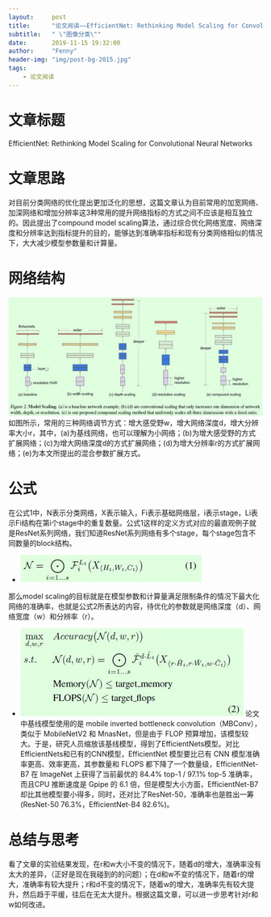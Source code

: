 ```yaml
---
layout:     post
title:      "论文阅读——EfficientNet: Rethinking Model Scaling for Convolutional Neural Networks"
subtitle:   " \"图像分类\""
date:       2019-11-15 19:32:00
author:     "Fenny"
header-img: "img/post-bg-2015.jpg"
tags:
    - 论文阅读
---
```


# 文章标题
EfficientNet: Rethinking Model Scaling for Convolutional Neural Networks
# 文章思路
对目前分类网络的优化提出更加泛化的思想，这篇文章认为目前常用的加宽网络、加深网络和增加分辨率这3种常用的提升网络指标的方式之间不应该是相互独立的。因此提出了compound model scaling算法，通过综合优化网络宽度、网络深度和分辨率达到指标提升的目的，能够达到准确率指标和现有分类网络相似的情况下，大大减少模型参数量和计算量。

# 网络结构
![efficientnet](https://github.com/Fennyhhh/Fennyhhh.github.io/blob/master/paper_img/efficientnet.jpg)
如图所示，常用的三种网络调节方式：增大感受野w，增大网络深度d，增大分辨率大小r，其中，(a)为基线网络，也可以理解为小网络；(b)为增大感受野的方式扩展网络；(c)为增大网络深度d的方式扩展网络；(d)为增大分辨率r的方式扩展网络；(e)为本文所提出的混合参数扩展方式。
# 公式
在公式1中，N表示分类网络，X表示输入，Fi表示基础网络层，i表示stage，Li表示Fi结构在第i个stage中的重复数量。公式1这样的定义方式对应的最直观例子就是ResNet系列网络，我们知道ResNet系列网络有多个stage，每个stage包含不同数量的block结构。
* ![efficientnet_eq1](https://github.com/Fennyhhh/Fennyhhh.github.io/blob/master/paper_img/efficientnet_eq1.jpg)

那么model scaling的目标就是在模型参数和计算量满足限制条件的情况下最大化网络的准确率，也就是公式2所表达的内容，待优化的参数就是网络深度（d）、网络宽度（w）和分辨率（r）。
* ![efficientnet_eq2](https://github.com/Fennyhhh/Fennyhhh.github.io/blob/master/paper_img/efficientnet_eq2.jpg)
论文中基线模型使用的是 mobile inverted bottleneck convolution（MBConv），类似于 MobileNetV2 和 MnasNet，但是由于 FLOP 预算增加，该模型较大。于是，研究人员缩放该基线模型，得到了EfficientNets模型。对比EfficientNets和已有的CNN模型，EfficientNet 模型要比已有 CNN 模型准确率更高、效率更高，其参数量和 FLOPS 都下降了一个数量级，EfficientNet-B7 在 ImageNet 上获得了当前最优的 84.4% top-1 / 97.1% top-5 准确率，而且CPU 推断速度是 Gpipe 的 6.1 倍，但是模型大小方面，EfficientNet-B7却比其他模型要小得多，同时，还对比了ResNet-50，准确率也是胜出一筹(ResNet-50 76.3%，EfficientNet-B4 82.6%)。

# 总结与思考
看了文章的实验结果发现，在r和w大小不变的情况下，随着d的增大，准确率没有太大的差异，（正好是现在我碰到的的问题）；在d和w不变的情况下，随着r的增大，准确率有较大提升；r和d不变的情况下，随着w的增大，准确率先有较大提升，然后趋于平缓，往后在无太大提升。根据这篇文章，可以进一步思考针对r和w如何改进。